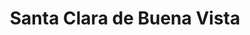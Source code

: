 ---
title: Santa Clara de Buena Vista
url: /santa-clara-de-buena-vista/
latitude: -31.764
longitude: -61.314
---